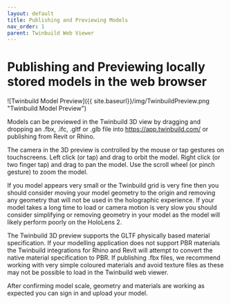```yaml
---
layout: default
title: Publishing and Previewing Models
nav_order: 1
parent: Twinbuild Web Viewer
---
```


# Publishing and Previewing locally stored models in the web browser

![Twinbuild Model Preview]({{ site.baseurl}}/img/TwinbuildPreview.png "Twinbuild Model Preview")

Models can be previewed in the Twinbuild 3D view by dragging and dropping an .fbx, .ifc, .gltf or .glb file into https://app.twinbuild.com/ or publishing from Revit or Rhino.

The camera in the 3D preview is controlled by the mouse or tap gestures on touchscreens. Left click (or tap) and drag to orbit the model. Right click (or two finger tap) and drag to pan the model. Use the scroll wheel (or pinch gesture) to zoom the model.

If you model appears very small or the Twinbuild grid is very fine then you should consider moving your model geometry to the origin and removing any geometry that will not be used in the holographic experience. If your model takes a long time to load or camera motion is very slow you should consider simplifying or removing geometry in your model as the model will likely perform poorly on the HoloLens 2.

The Twinbuild 3D preview supports the GLTF physically based material specification. If your modelling application does not support PBR materials the Twinbuild integrations for Rhino and Revit will attempt to convert the native material specification to PBR. If publishing .fbx files, we recommend working with very simple coloured materials and avoid texture files as these may not be possible to load in the Twinbuild web viewer.

After confirming model scale, geometry and materials are working as expected you can sign in and upload your model.

